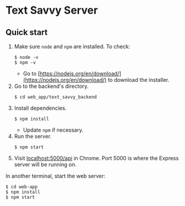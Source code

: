 # Text Savvy Server

## Quick start
1. Make sure `node` and `npm` are installed. To check:
    ```
    $ node -v
    $ npm -v
    ```
    - Go to [https://nodejs.org/en/download/](https://nodejs.org/en/download/) to download the installer.
2. Go to the backend's directory.
    ```
    $ cd web_app/text_savvy_backend
    ```
3. Install dependencies.
    ```
    $ npm install
    ```
    - Update `npm` if necessary.
4. Run the server.
    ```
    $ npm start
    ```
5. Visit [localhost:5000/api](http://localhost:5000/api) in Chrome. Port 5000 is where the Express server will be running on.

In another terminal, start the web server:
```
$ cd web-app
$ npm install    
$ npm start  
```